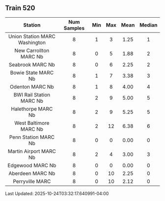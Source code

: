 ## Train 520

| Station | Num Samples | Min | Max | Mean | Median |
| :-----: | :---------: | :-: | :-: | :--: | :----: |
| Union Station MARC Washington | 8 | 1 | 3 | 1.25 | 1 |
| New Carrollton MARC Nb | 8 | 0 | 5 | 1.88 | 2 |
| Seabrook MARC Nb | 8 | 0 | 6 | 2.25 | 2 |
| Bowie State MARC Nb | 8 | 1 | 7 | 3.38 | 3 |
| Odenton MARC Nb | 8 | 1 | 8 | 4.00 | 4 |
| BWI Rail Station MARC Nb | 8 | 2 | 9 | 5.00 | 5 |
| Halethorpe MARC Nb | 8 | 2 | 9 | 5.25 | 5 |
| West Baltimore MARC Nb | 8 | 2 | 12 | 6.38 | 6 |
| Penn Station MARC Nb | 8 | 0 | 0 | 0.00 | 0 |
| Martin Airport MARC Nb | 8 | 2 | 4 | 3.00 | 3 |
| Edgewood MARC Nb | 8 | 0 | 0 | 0.00 | 0 |
| Aberdeen MARC Nb | 8 | 0 | 10 | 2.25 | 0 |
| Perryville MARC | 8 | 0 | 10 | 2.12 | 0 |


Last Updated: 2025-10-24T03:32:17.640991-04:00